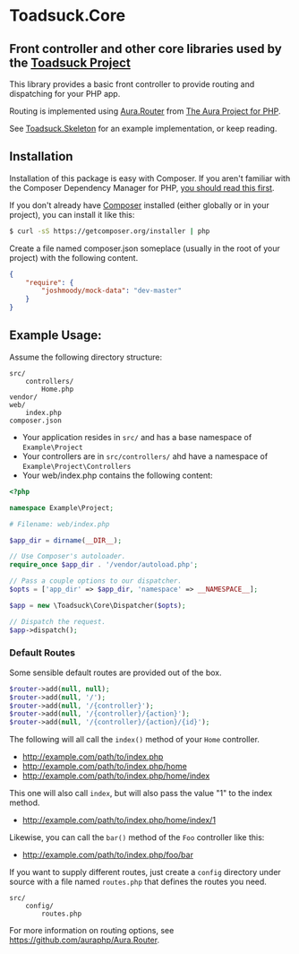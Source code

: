 # Toadsuck.Core

## Front controller and other core libraries used by the [Toadsuck Project](http://toadsuck.github.io)

This library provides a basic front controller to provide routing and dispatching for your PHP app.

Routing is implemented using [Aura.Router](https://github.com/auraphp/Aura.Router) from [The Aura Project for PHP](http://auraphp.com/).

See [Toadsuck.Skeleton](https://github.com/toadsuck/toadsuck-skeleton) for an example implementation, or keep reading.

## Installation
Installation of this package is easy with Composer. If you aren't familiar with the Composer Dependency Manager for PHP, [you should read this first](https://getcomposer.org/doc/00-intro.md).

If you don't already have [Composer](https://getcomposer.org) installed (either globally or in your project), you can install it like this:

``` bash
$ curl -sS https://getcomposer.org/installer | php
```

Create a file named composer.json someplace (usually in the root of your project) with the following content.

``` json
{
	"require": {
		"joshmoody/mock-data": "dev-master"
	}
}
```

## Example Usage:

Assume the following directory structure:

```
src/
	controllers/
		Home.php
vendor/
web/
	index.php
composer.json

```

- Your application resides in `src/` and has a base namespace of `Example\Project`
- Your controllers are in `src/controllers/` ahd have a namespace of `Example\Project\Controllers`
- Your web/index.php contains the following content:

``` php
<?php

namespace Example\Project;

# Filename: web/index.php

$app_dir = dirname(__DIR__);

// Use Composer's autoloader.
require_once $app_dir . '/vendor/autoload.php';

// Pass a couple options to our dispatcher.
$opts = ['app_dir' => $app_dir, 'namespace' => __NAMESPACE__];

$app = new \Toadsuck\Core\Dispatcher($opts);

// Dispatch the request.
$app->dispatch();
```
### Default Routes
Some sensible default routes are provided out of the box.

``` php
$router->add(null, null);
$router->add(null, '/');
$router->add(null, '/{controller}');
$router->add(null, '/{controller}/{action}');
$router->add(null, '/{controller}/{action}/{id}');
```

The following will all call the `index()` method of your `Home` controller.

- http://example.com/path/to/index.php
- http://example.com/path/to/index.php/home
- http://example.com/path/to/index.php/home/index

This one will also call `index`, but will also pass the value "1" to the index method.

- http://example.com/path/to/index.php/home/index/1

Likewise, you can call the `bar()` method of the `Foo` controller like this:

- http://example.com/path/to/index.php/foo/bar

If you want to supply different routes, just create a `config` directory under source with a 
file named `routes.php` that defines the routes you need.


```
src/
	config/
		routes.php
```

For more information on routing options, see <https://github.com/auraphp/Aura.Router>.